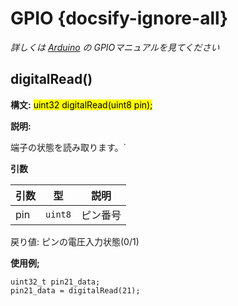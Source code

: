 # GPIO {docsify-ignore-all}



*詳しくは [Arduino](http://www.arduino.cc) の GPIOマニュアルを見てください*
## digitalRead()

**構文:**
<mark> uint32 digitalRead(uint8 pin);</mark>

**説明:**

端子の状態を読み取ります。`

**引数**
	
| 引数 |型 |説明 |
| --- | --- | --- |
| pin | <code>uint8</code> |ピン番号 |

戻り値:
    ピンの電圧入力状態(0/1)

**使用例;**
```arduino
uint32_t pin21_data;
pin21_data = digitalRead(21);
```